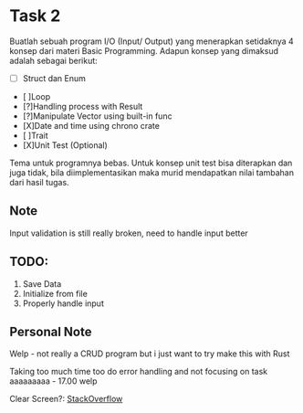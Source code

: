 # Task 2

Buatlah sebuah program I/O (Input/ Output) yang menerapkan setidaknya 4 konsep dari
materi Basic Programming. Adapun konsep yang dimaksud adalah sebagai berikut:
- [ ] Struct dan Enum
- [ ]Loop
- [?]Handling process with Result<T>
- [?]Manipulate Vector using built-in func
- [X]Date and time using chrono crate
- [ ]Trait
- [X]Unit Test (Optional)

Tema untuk programnya bebas. Untuk konsep unit test bisa diterapkan dan juga tidak, bila
diimplementasikan maka murid mendapatkan nilai tambahan dari hasil tugas.

## Note
Input validation is still really broken, need to handle input better

## TODO:
1. Save Data
2. Initialize from file
3. Properly handle input

## Personal Note
Welp - not really a CRUD program but i just want to try make this with Rust

Taking too much time too do error handling and not focusing on task aaaaaaaaa - 17.00 welp

Clear Screen?: [StackOverflow](https://stackoverflow.com/questions/34837011/how-to-clear-the-terminal-screen-in-rust-after-a-new-line-is-printed)